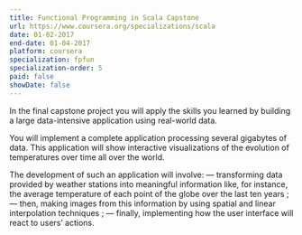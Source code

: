 ```yaml
---
title: Functional Programming in Scala Capstone
url: https://www.coursera.org/specializations/scala
date: 01-02-2017
end-date: 01-04-2017
platform: coursera
specialization: fpfun
specialization-order: 5
paid: false
showDate: false
---
```


In the final capstone project you will apply the skills you learned by building a large data-intensive application using real-world data.

You will implement a complete application processing several gigabytes of data. This application will show interactive visualizations of the evolution of temperatures over time all over the world.

The development of such an application will involve:
 — transforming data provided by weather stations into meaningful information like, for instance, the average temperature of each point of the globe over the last ten years ;
 — then, making images from this information by using spatial and linear interpolation techniques ;
 — finally, implementing how the user interface will react to users’ actions.